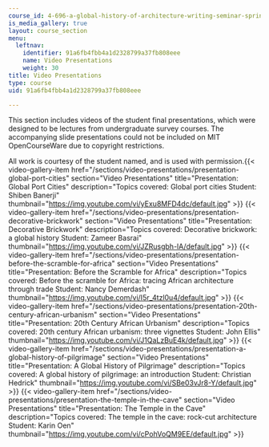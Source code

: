 ```yaml
---
course_id: 4-696-a-global-history-of-architecture-writing-seminar-spring-2008
is_media_gallery: true
layout: course_section
menu:
  leftnav:
    identifier: 91a6fb4fbb4a1d2328799a37fb808eee
    name: Video Presentations
    weight: 30
title: Video Presentations
type: course
uid: 91a6fb4fbb4a1d2328799a37fb808eee

---
```


This section includes videos of the student final presentations, which were designed to be lectures from undergraduate survey courses. The accompanying slide presentations could not be included on MIT OpenCourseWare due to copyright restrictions.

All work is courtesy of the student named, and is used with permission.{{< video-gallery-item href="/sections/video-presentations/presentation-global-port-cities" section="Video Presentations" title="Presentation: Global Port Cities" description="Topics covered: Global port cities Student: Shiben Banerji" thumbnail="https://img.youtube.com/vi/yExu8MFD4dc/default.jpg" >}} {{< video-gallery-item href="/sections/video-presentations/presentation-decorative-brickwork" section="Video Presentations" title="Presentation: Decorative Brickwork" description="Topics covered: Decorative brickwork: a global history Student: Zameer Basrai" thumbnail="https://img.youtube.com/vi/JZRusgbh-lA/default.jpg" >}} {{< video-gallery-item href="/sections/video-presentations/presentation-before-the-scramble-for-africa" section="Video Presentations" title="Presentation: Before the Scramble for Africa" description="Topics covered: Before the scramble for Africa: tracing African architecture through trade Student: Nancy Demerdash" thumbnail="https://img.youtube.com/vi/I5r_4tzl0u4/default.jpg" >}} {{< video-gallery-item href="/sections/video-presentations/presentation-20th-century-african-urbanism" section="Video Presentations" title="Presentation: 20th Century African Urbanism" description="Topics covered: 20th century African urbanism: three vignettes Student: John Ellis" thumbnail="https://img.youtube.com/vi/J1QaLzBuE4k/default.jpg" >}} {{< video-gallery-item href="/sections/video-presentations/presentation-a-global-history-of-pilgrimage" section="Video Presentations" title="Presentation: A Global History of Pilgrimage" description="Topics covered: A global history of pilgrimage: an introduction Student: Christian Hedrick" thumbnail="https://img.youtube.com/vi/SBe03vJr8-Y/default.jpg" >}} {{< video-gallery-item href="/sections/video-presentations/presentation-the-temple-in-the-cave" section="Video Presentations" title="Presentation: The Temple in the Cave" description="Topics covered: The temple in the cave: rock-cut architecture Student: Karin Oen" thumbnail="https://img.youtube.com/vi/cPohVoQM9EE/default.jpg" >}}